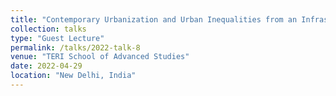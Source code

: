 ```yaml
---
title: "Contemporary Urbanization and Urban Inequalities from an Infrastructure Lens (Invited)"
collection: talks
type: "Guest Lecture"
permalink: /talks/2022-talk-8
venue: "TERI School of Advanced Studies"
date: 2022-04-29
location: "New Delhi, India"
---
```

